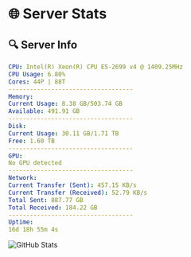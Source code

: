 # 🌐 Server Stats
## 🔍 Server Info
```yaml
CPU: Intel(R) Xeon(R) CPU E5-2699 v4 @ 1409.25MHz
CPU Usage: 6.80%
Cores: 44P | 88T
-----------------------------------
Memory:
Current Usage: 8.38 GB/503.74 GB
Available: 491.91 GB
-----------------------------------
Disk:
Current Usage: 30.11 GB/1.71 TB
Free: 1.60 TB
-----------------------------------
GPU:
No GPU detected
-----------------------------------
Network:
Current Transfer (Sent): 457.15 KB/s
Current Transfer (Received): 52.79 KB/s
Total Sent: 887.77 GB
Total Received: 184.22 GB
-----------------------------------
Uptime:
16d 18h 55m 4s
```
![GitHub Stats](https://img.shields.io/badge/Updated-2025-05-06_12:03:52-blue)